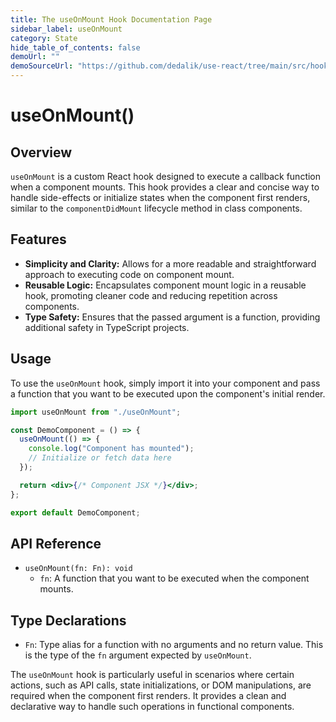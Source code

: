 ```yaml
---
title: The useOnMount Hook Documentation Page
sidebar_label: useOnMount
category: State
hide_table_of_contents: false
demoUrl: ""
demoSourceUrl: "https://github.com/dedalik/use-react/tree/main/src/hooks/useOnMount"
---
```


# useOnMount()

<PackageData fn="useOnMount" />

## Overview

`useOnMount` is a custom React hook designed to execute a callback function when a component mounts. This hook provides a clear and concise way to handle side-effects or initialize states when the component first renders, similar to the `componentDidMount` lifecycle method in class components.

## Features

- **Simplicity and Clarity:** Allows for a more readable and straightforward approach to executing code on component mount.
- **Reusable Logic:** Encapsulates component mount logic in a reusable hook, promoting cleaner code and reducing repetition across components.
- **Type Safety:** Ensures that the passed argument is a function, providing additional safety in TypeScript projects.

## Usage

To use the `useOnMount` hook, simply import it into your component and pass a function that you want to be executed upon the component's initial render.

```jsx
import useOnMount from "./useOnMount";

const DemoComponent = () => {
  useOnMount(() => {
    console.log("Component has mounted");
    // Initialize or fetch data here
  });

  return <div>{/* Component JSX */}</div>;
};

export default DemoComponent;
```

## API Reference

- `useOnMount(fn: Fn): void`
  - `fn`: A function that you want to be executed when the component mounts.

## Type Declarations

- `Fn`: Type alias for a function with no arguments and no return value. This is the type of the `fn` argument expected by `useOnMount`.

The `useOnMount` hook is particularly useful in scenarios where certain actions, such as API calls, state initializations, or DOM manipulations, are required when the component first renders. It provides a clean and declarative way to handle such operations in functional components.
